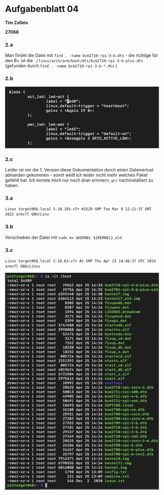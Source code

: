 
# Aufgabenblatt 04

**Tim Zolleis**

**27068**

### 2.a
Man findet die Datei mit `find . -name bcm2710-rpi-3-b.dts` - die richtige für den B+ ist die `./linux/arch/arm/boot/dts/bcm2710-rpi-3-b-plus.dts` (gefunden durch `find . -name bcm2710-rpi-3-b-*.dts` )

### 2.b
![device_tree.png](device_tree.png)

### 2.c
Leider ist mir die 1. Version diese Dokumentation durch einen Dateiverlust abhanden gekommen - somit weiß ich leider nicht mehr welches Paket gefehlt hat. Ich konnte mich nur noch dran erinnern, `gcc` nachinstalliert zu haben.

### 3.a
`Linux target068.local 5.10.103-v7+ #1529 SMP Tue Mar 8 12:21:37 GMT 2022 armv7l GNU/Linu`

### 3.b
Verschieben der Datei mit `sudo mv $KERNEL ${KERNEL}_old`

### 3.c
`Linux target068.local 5.10.63-v7+ #1 SMP Thu Apr 25 14:46:37 UTC 2024 armv7l GNU/Linux`


![boot.png](boot.png)